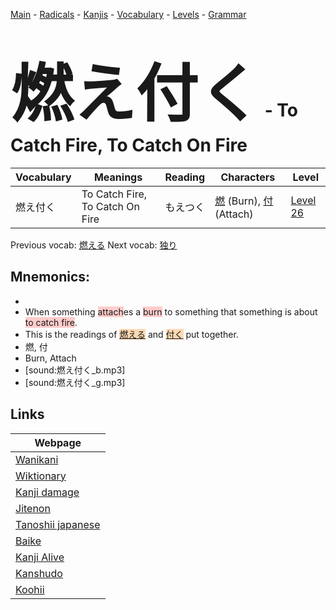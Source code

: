 <style> bigfont {font-size: 100px}</style>
[Main](../README.md) -
[Radicals](../radicals.md) -
[Kanjis](../kanjis.md) -
[Vocabulary](../vocabulary.md) -
[Levels](../levels.md) -
[Grammar](../grammar.md)
# <bigfont> 燃え付く</bigfont> - To Catch Fire, To Catch On Fire 

| Vocabulary | Meanings | Reading | Characters | Level |
| --- | --- | --- | --- | --- |
| 燃え付く | To Catch Fire, To Catch On Fire | もえつく |  [燃](../kanjis/燃.md) (Burn), [付](../kanjis/付.md) (Attach) | [Level 26](../levels/wk_level26.md) |

Previous vocab: [燃える](燃える.md) Next vocab: [独り](独り.md) 

## Mnemonics:

* 
* When something <span style="background-color:#ffcccb"> attach</span>es a <span style="background-color:#ffcccb"> burn</span> to something that something is about <span style="background-color:#ffcccb"> to catch fire</span>.
* This is the readings of <span style="background-color:#fed8b1"> [燃える](https://jisho.org/search/燃える)</span> and <span style="background-color:#fed8b1"> [付く](https://jisho.org/search/付く)</span> put together.
* 燃, 付
* Burn, Attach
* [sound:燃え付く_b.mp3]
* [sound:燃え付く_g.mp3]


## Links 

| Webpage |
| --- |
| [Wanikani          ](https://www.wanikani.com/kanji/燃え付く) |
| [Wiktionary        ](https://en.wiktionary.org/wiki/燃え付く) |
| [Kanji damage      ](http://www.kanjidamage.com/kanji/search?utf8=✓&q=燃え付く) |
| [Jitenon           ](https://jitenon.com/kanji/燃え付く) |
| [Tanoshii japanese ](https://www.tanoshiijapanese.com/dictionary/kanji.cfm?k=燃え付く) |
| [Baike             ](https://baike.baidu.com/item/燃え付く) |
| [Kanji Alive       ](https://app.kanjialive.com/燃え付く) |
| [Kanshudo          ](https://www.kanshudo.com/searchmn?q=燃え付く) |
| [Koohii            ](https://kanji.koohii.com/study/kanji/燃え付く) |
